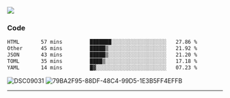 

![](https://visitor-badge.glitch.me/badge?page_id=jakenherman.jakenherman)

### Code
<!--START_SECTION:waka-->

```txt
HTML       57 mins         ███████░░░░░░░░░░░░░░░░░░   27.86 %
Other      45 mins         █████▒░░░░░░░░░░░░░░░░░░░   21.92 %
JSON       43 mins         █████▒░░░░░░░░░░░░░░░░░░░   21.20 %
TOML       35 mins         ████▒░░░░░░░░░░░░░░░░░░░░   17.18 %
YAML       14 mins         █▓░░░░░░░░░░░░░░░░░░░░░░░   07.23 %
```

<!--END_SECTION:waka-->



![DSC09031](https://github.com/JakenHerman/JakenHerman/assets/4694843/d0a4f563-5528-4464-9538-0dd479edc7cf)
![79BA2F95-88DF-48C4-99D5-1E3B5FF4EFFB](https://github.com/JakenHerman/JakenHerman/assets/4694843/4bbb0b71-b719-4978-b0c7-b4721bb680bc)


---
